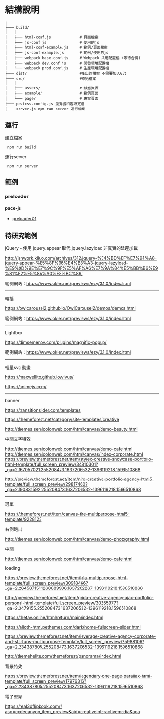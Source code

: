 # 結構說明
```
│
├─── build/
│   │
│   ├─── html-conf.js             # 頁面檔案
│   ├─── js-conf.js               # 使用的js
│   ├─── html-conf-example.js     # 範例/頁面檔案
│   ├─── js-conf-example.js       # 範例/使用的js
│   ├─── webpack.base.conf.js     # Webpack 共用配置檔 (等待合併)
│   ├─── webpack.dev.conf.js      # 開發環境配置檔
│   └─── webpack.prod.conf.js     # 生產環境配置檔
├─── dist/                        #產出的檔案 不需要加入Git
├─── src/                         #原始檔案
│   │
│   ├─── assets/                  # 靜態資源
│   ├─── example/                 # 範例頁面
│   └─── page/                    # 專案頁面
├─── postcss.config.js 瀏覽器相容設定檔
├─── server.js npm run server 運行檔案

```
## 運行

建立檔案

` npm run build` 

運行server

` npm run server` 


## 範例

### preloader

#### pace-js

- [preloader01](preloader01.html)


## 待研究範例

jQuery – 使用 jquery.appear 取代 jquery.lazyload 非真實的延遲加載

http://jsnwork.kiiuo.com/archives/312/jquery-%E4%BD%BF%E7%94%A8-jquery-appear-%E5%8F%96%E4%BB%A3-jquery-lazyload-%E9%9D%9E%E7%9C%9F%E5%AF%A6%E7%9A%84%E5%BB%B6%E9%81%B2%E5%8A%A0%E8%BC%89/

範例網站：https://www.okler.net/previews/ezy/3.1.0/index.html

----

輪播

https://owlcarousel2.github.io/OwlCarousel2/demos/demos.html

範例網站：https://www.okler.net/previews/ezy/3.1.0/index.html

---

Lightbox

https://dimsemenov.com/plugins/magnific-popup/

範例網站：https://www.okler.net/previews/ezy/3.1.0/index.html

----

輕量svg 動畫

https://maxwellito.github.io/vivus/

https://animejs.com/

----

banner

https://transitionslider.com/templates

https://themeforest.net/category/site-templates/creative

http://themes.semicolonweb.com/html/canvas/demo-beauty.html

中間文字特效

http://themes.semicolonweb.com/html/canvas/demo-cafe.html
http://themes.semicolonweb.com/html/canvas/index-corporate.html
https://preview.themeforest.net/item/stylex-creative-showcase-portfolio-html-template/full_screen_preview/34810301?_ga=2.167057021.255208473.1637206532-1396119218.1596510868

http://preview.themeforest.net/item/niro-creative-portfolio-agency-html5-template/full_screen_preview/29817460?_ga=2.190831592.255208473.1637206532-1396119218.1596510868


----
選單

https://themeforest.net/item/canvas-the-multipurpose-html5-template/9228123

右側跑出

http://themes.semicolonweb.com/html/canvas/demo-photography.html

中間

http://themes.semicolonweb.com/html/canvas/demo-cafe.html

loading

https://preview.themeforest.net/item/lala-multipurpose-html-template/full_screen_preview/30918466?_ga=2.264587151.1260689906.1637202267-1396119218.1596510868

http://preview.themeforest.net/item/grida-creative-agency-ajax-portfolio-personal-html-template/full_screen_preview/30255977?_ga=2.3479155.255208473.1637206532-1396119218.1596510868

https://thetav.online/html/return/main/index.html


https://alioth-html.pethemes.com/dark/home-fullscreen-slider.html

https://preview.themeforest.net/item/leverage-creative-agency-corporate-and-startups-multipurpose-template/full_screen_preview/25988106?_ga=2.234387805.255208473.1637206532-1396119218.1596510868

http://themehelite.com/themeforest/panorama/index.html



背景特效


https://preview.themeforest.net/item/legendary-one-page-parallax-html-template/full_screen_preview/17976316?_ga=2.234387805.255208473.1637206532-1396119218.1596510868

電子型錄

https://real3dflipbook.com/?aso=codecanyon_item_preview&aid=creativeinteractivemedia&aca

